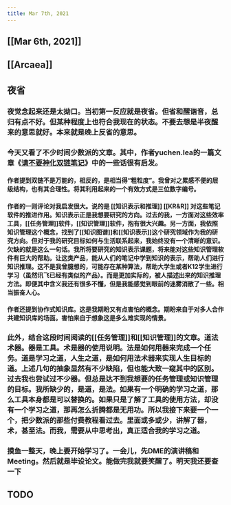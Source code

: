 ```yaml
---
title: Mar 7th, 2021
---
```


## [[Mar 6th, 2021]]
## [[Arcaea]]
## 夜省
### 夜觉念起来还是太拗口。当初第一反应就是夜省。但省和醒谐音，总归有点不好。但某种程度上也符合我现在的状态。不要去想是半夜醒来的意思就好。本来就是晚上反省的意思。
### 今天又看了不少时间少数派的文章。其中，作者yuchen.lea的一篇文章《[请不要神化双链笔记](https://sspai.com/post/65273)》中的一些话很有启发。
#### 作者提到双链不是万能的，相反的，是相当得“粗粒度”。我曾对之累感不便的层级结构，也有其合理性。将其利用起来的一个有效方式是三位数字编号。
#### 作者的一则评论对我启发很大。说的是 [[知识表示和推理]] [[KR&R]] 对这些笔记软件的推进作用。知识表示正是我想要研究的方向。过去的我，一方面对这些效率工具，[[任务管理]]软件，[[知识管理]]软件，抱有很大兴趣。另一方面，我依照知识管理这个概念，找到了[[知识图谱]]和[[知识表示]]这个研究领域作为我的研究方向。但对于我的研究目标如何与生活联系起来，我始终没有一个清晰的意识。欠缺的就是这么一句话。我所将要研究的知识表示课题，将来能对这些知识管理软件有巨大的帮助。让这类产品，能从人们的笔记中学到知识的表示，帮助人们进行知识推理。这不是我曾臆想的，可能存在某种算法，帮助大学生或者K12学生进行学习（虽然讯飞已经有类似的产品）。而是更加实际的，被人描述出来的知识推理方法。即便其中含义我还有很多不懂，但是我能感觉到眼前的迷雾消散了一些。相当振奋人心。
#### 作者还提到协作式知识库。这是我期盼又有点害怕的概念。期盼来自于对多人合作共建知识库的场面。害怕来自于想象这是多么难实现的情景。
### 此外，结合这段时间阅读的[[任务管理]]和[[知识管理]]的文章。道法术器。器是工具。术是器的使用说明。法是如何用器来完成一个任务。道是学习之道，人生之道，是如何用法术器来实现人生目标的道。上述几句的抽象显然有不少缺陷，但也能大致一窥其中的区别。过去我也尝试过不少器。但总是达不到我想要的任务管理或知识管理的目标。我所缺少的，是道，是法。如果有一个明确的学习之道，那么工具本身都是可以替换的。如果只是了解了工具的使用方法，却没有一个学习之道，那再怎么折腾都是无用功。所以我接下来要一个一个，把少数派的那些付费教程看过去。里面或多或少，讲解了器，术，甚至法。而我，需要从中思考出，真正适合我的学习之道。
### 摸鱼一整天，晚上要开始学习了。一会儿，先DME的演讲稿和Meeting。然后就是毕设论文。能做完我就要笑醒了。明天我还要查一下
## TODO
###
